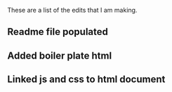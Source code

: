 These are a list of the edits that I am making.

## Readme file populated
## Added boiler plate html
## Linked js and css to html document